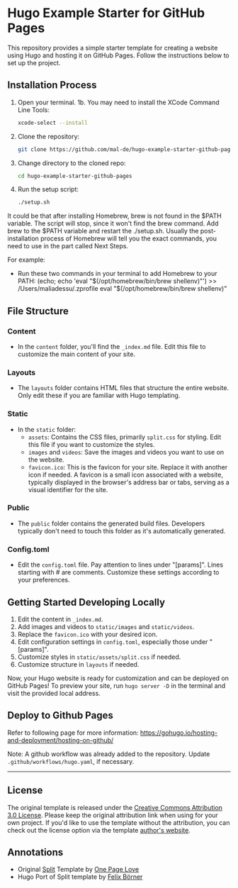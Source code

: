 # Hugo Example Starter for GitHub Pages

This repository provides a simple starter template for creating a website using Hugo and hosting it on GitHub Pages. Follow the instructions below to set up the project.

## Installation Process

1. Open your terminal.
1b. You may need to install the XCode Command Line Tools:
   ```bash
   xcode-select --install
   ```
2. Clone the repository:
   ```bash
   git clone https://github.com/mal-de/hugo-example-starter-github-pages.git
   ```
3. Change directory to the cloned repo:
   ```bash
   cd hugo-example-starter-github-pages
   ```
4. Run the setup script:
   ```bash
   ./setup.sh
   ```

It could be that after installing Homebrew, brew is not found in the $PATH variable. The script will stop, since it won't find the brew command. Add brew to the $PATH variable and restart the ./setup.sh. Usually the post-installation process of Homebrew will tell you the exact commands, you need to use in the part called Next Steps.

For example:
- Run these two commands in your terminal to add Homebrew to your PATH:
    (echo; echo 'eval "$(/opt/homebrew/bin/brew shellenv)"') >> /Users/maliadessu/.zprofile
    eval "$(/opt/homebrew/bin/brew shellenv)"

## File Structure

### Content
- In the `content` folder, you'll find the `_index.md` file. Edit this file to customize the main content of your site.

### Layouts
- The `layouts` folder contains HTML files that structure the entire website. Only edit these if you are familiar with Hugo templating.

### Static
- In the `static` folder:
  - `assets`: Contains the CSS files, primarily `split.css` for styling. Edit this file if you want to customize the styles.
  - `images` and `videos`: Save the images and videos you want to use on the website.
  - `favicon.ico`: This is the favicon for your site. Replace it with another icon if needed. A favicon is a small icon associated with a website, typically displayed in the browser's address bar or tabs, serving as a visual identifier for the site.

### Public
- The `public` folder contains the generated build files. Developers typically don't need to touch this folder as it's automatically generated.

### Config.toml
- Edit the `config.toml` file. Pay attention to lines under "[params]". Lines starting with # are comments. Customize these settings according to your preferences.

## Getting Started Developing Locally

1. Edit the content in `_index.md`.
2. Add images and videos to `static/images` and `static/videos`.
3. Replace the `favicon.ico` with your desired icon.
4. Edit configuration settings in `config.toml`, especially those under "[params]".
5. Customize styles in `static/assets/split.css` if needed.
6. Customize structure in `layouts` if needed.

Now, your Hugo website is ready for customization and can be deployed on GitHub Pages! To preview your site, run `hugo server -D` in the terminal and visit the provided local address.

## Deploy to Github Pages

Refer to following page for more information: https://gohugo.io/hosting-and-deployment/hosting-on-github/

Note: A github workflow was already added to the repository. Update `.github/workflows/hugo.yaml`, if necessary.

--------------------------------------------------------------------------------

## License

The original template is released under the [Creative Commons Attribution 3.0 License](//github.com/escalate/hugo-split-theme/blob/master/LICENSE.md). Please keep the original attribution link when using for your own project. If you'd like to use the template without the attribution, you can check out the license option via the template [author's website](//onepagelove.com/split).

## Annotations

- Original [Split](//onepagelove.com/split) Template by [One Page Love](//onepagelove.com)
- Hugo Port of Split template by [Felix Börner](https://github.com/escalate/hugo-split-theme)
